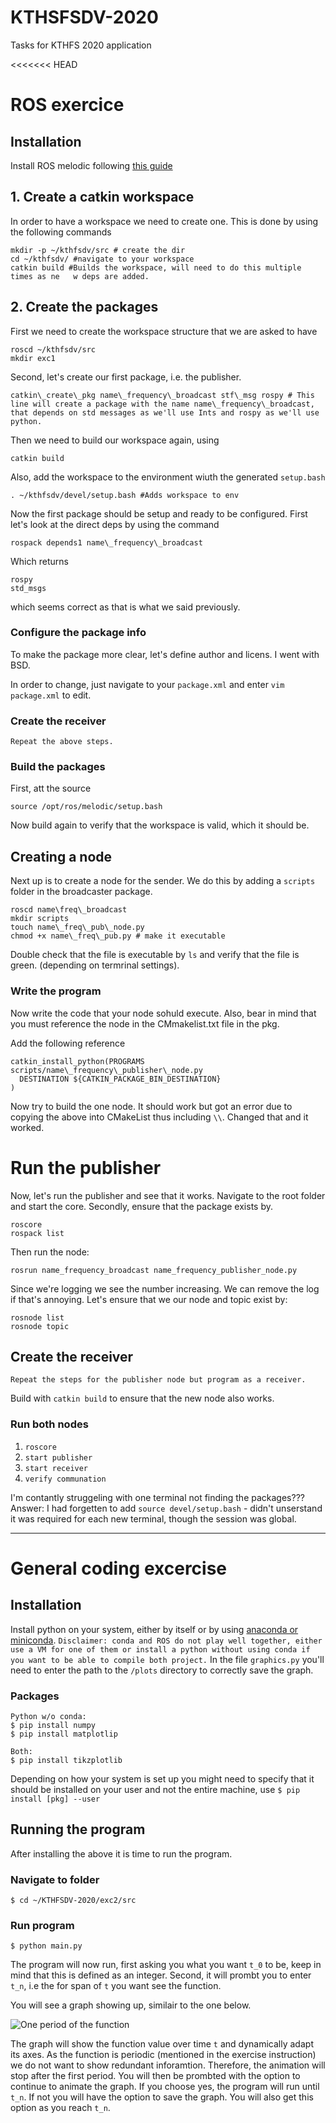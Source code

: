 # KTHSFSDV-2020
Tasks for KTHFS 2020 application

<<<<<<< HEAD
# ROS exercice

## Installation
Install ROS melodic following [this guide](http://wiki.ros.org/melodic/Installation/Ubuntu)

## 1. Create a catkin workspace
In order to have a workspace we need to create one. This is done by using the following commands

```
mkdir -p ~/kthfsdv/src # create the dir
cd ~/kthfsdv/ #navigate to your workspace
catkin build #Builds the workspace, will need to do this multiple times as ne   w deps are added.
```

## 2. Create the packages
First we need to create the workspace structure that we are asked to have

```
roscd ~/kthfsdv/src
mkdir exc1
```

Second, let's create our first package, i.e. the publisher.

```
catkin\_create\_pkg name\_frequency\_broadcast stf\_msg rospy # This line will create a package with the name name\_frequency\_broadcast, that depends on std messages as we'll use Ints and rospy as we'll use python.
```

Then we need to build our workspace again, using

```
catkin build
```
Also, add the workspace to the environment wiuth the generated `setup.bash`
```
. ~/kthfsdv/devel/setup.bash #Adds workspace to env
```

Now the first package should be setup and ready to be configured. First let's look at the direct deps by using the command
```
rospack depends1 name\_frequency\_broadcast
```

Which returns
```
rospy
std_msgs
```
which seems correct as that is what we said previously.


### Configure the package info

 To make the package more clear, let's define author and licens. I went with BSD.

In order to change, just navigate to your `package.xml` and enter `vim package.xml` to edit.

### Create the receiver
`Repeat the above steps.`


### Build the packages

First, att the source
```
source /opt/ros/melodic/setup.bash
```

Now build again to verify that the workspace is valid, which it should be.

## Creating a node
Next up is to create a node for the sender. We do this by adding a `scripts` folder in the broadcaster package.

```
roscd name\freq\_broadcast
mkdir scripts
touch name\_freq\_pub\_node.py
chmod +x name\_freq\_pub.py # make it executable
```
Double check that the file is executable by `ls` and verify that the file is green. (depending on termrinal settings).


### Write the program
Now write the code that your node sohuld execute. Also, bear in mind that you must reference the node in the CMmakelist.txt file in the pkg.

Add the following reference

```
catkin_install_python(PROGRAMS scripts/name\_frequency\_publisher\_node.py
  DESTINATION ${CATKIN_PACKAGE_BIN_DESTINATION}
)
```

Now try to build the one node. It should work but got an error due to copying the above into CMakeList thus including `\\`. Changed that and it worked.

# Run the publisher

Now, let's run the publisher and see that it works. Navigate to the root folder and start the core. Secondly, ensure that the package exists by.
```
roscore
rospack list
```
Then run the node:
```
rosrun name_frequency_broadcast name_frequency_publisher_node.py
```
Since we're logging we see the number increasing. We can remove the log if that's annoying. Let's ensure that we our node and topic exist by:

```
rosnode list
rosnode topic
```

## Create the receiver
`Repeat the steps for the publisher node but program as a receiver.`

Build with `catkin build` to ensure that the new node also works.

### Run both nodes
1. `roscore`
2. `start publisher`
3. `start receiver`
4. `verify communation`

I'm contantly struggeling with one terminal not finding the packages??? Answer: I had forgetten to add `source devel/setup.bash` - didn't unserstand it was required for each new terminal, though the session was global.

---

# General coding excercise

## Installation
Install python on your system, either by itself or by using [anaconda or miniconda](https://docs.conda.io/projects/conda/en/latest/user-guide/install/). `Disclaimer: conda and ROS do not play well together, either use a VM for one of them or install a python without using conda if you want to be able to compile both project.` In the file `graphics.py` you'll need to enter the path to the `/plots` directory to correctly save the graph.

### Packages
```
Python w/o conda:
$ pip install numpy
$ pip install matplotlip

Both:
$ pip install tikzplotlib
```
Depending on how your system is set up you might need to specify that it should be installed on your user and not the entire machine, use `$ pip install [pkg] --user`

## Running the program
After installing the above it is time to run the program.

### Navigate to folder
```
$ cd ~/KTHFSDV-2020/exc2/src
```
### Run program
```
$ python main.py
```
The program will now run, first asking you what you want `t_0` to be, keep in mind that this is defined as an integer. Second, it will prombt you to enter `t_n`, i.e the for span of `t` you want see the function.

You will see a graph showing up, similair to the one below.

![One period of the function](https://media.giphy.com/media/uvUIXY8bcCFQ7aGrOl/giphy.gif)

The graph will show the function value over time `t` and dynamically adapt its axes. As the function is periodic (mentioned in the exercise instruction) we do not want to show redundant inforamtion. Therefore, the animation will stop after the first period. You will then be prombted with the option to continue to animate the graph. If you choose yes, the program will run until `t_n`. If not you will have the option to save the graph. You will also get this option as you reach `t_n`.
